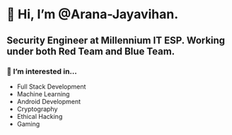 # 👋 Hi, I’m @Arana-Jayavihan.
## Security Engineer at Millennium IT ESP. Working under both Red Team and Blue Team.
### 👀 I’m interested in...
- Full Stack Development
- Machine Learning
- Android Development
- Cryptography
- Ethical Hacking
- Gaming


<!---
Arana-Jayavihan/Arana-Jayavihan is a ✨ special ✨ repository because its `README.md` (this file) appears on your GitHub profile.
You can click the Preview link to take a look at your changes.
--->
